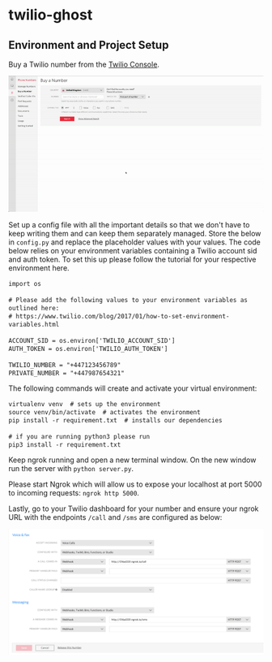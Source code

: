 # twilio-ghost

## Environment and Project Setup

Buy a Twilio number from the [Twilio Console](https://www.twilio.com/console/phone-numbers/search/).

![](buy-number.gif)

Set up a config file with all the important details so that we don't have to keep writing them and can keep them separately managed. Store the below in `config.py` and replace the placeholder values with your values. The code below relies on your environment variables containing a Twilio account sid and auth token. To set this up please follow the tutorial for your respective environment here.

```
import os

# Please add the following values to your environment variables as outlined here:
# https://www.twilio.com/blog/2017/01/how-to-set-environment-variables.html

ACCOUNT_SID = os.environ['TWILIO_ACCOUNT_SID']
AUTH_TOKEN = os.environ['TWILIO_AUTH_TOKEN']

TWILIO_NUMBER = "+447123456789"
PRIVATE_NUMBER = "+447987654321"
```

The following commands will create and activate your virtual environment:
```
virtualenv venv  # sets up the environment
source venv/bin/activate  # activates the environment
pip install -r requirement.txt  # installs our dependencies

# if you are running python3 please run
pip3 install -r requirement.txt
```

Keep ngrok running and open a new terminal window. On the new window run the server with `python server.py`.

Please start Ngrok which will allow us to expose your localhost at port 5000 to incoming requests: `ngrok http 5000`.

Lastly, go to your Twilio dashboard for your number and ensure your ngrok URL with the endpoints `/call` and `/sms` are configured as below:

![](webhook-setup.png)
